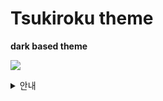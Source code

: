 # Tsukiroku theme

**dark based theme**

![](https://cdn.discordapp.com/attachments/949500656006340679/949584864783503380/img.png)

<details>
  <summary>안내</summary>
  
  **저장소 이름에서 알 수 있듯이, 저만 쓰려고 만든 것이니 업데이트가 많습니다.**
</details>